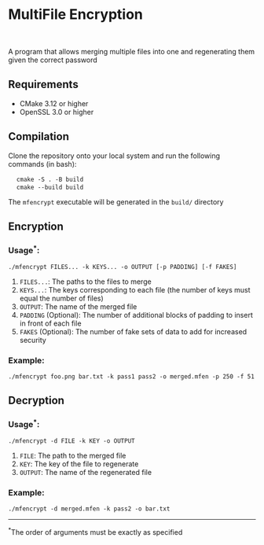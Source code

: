 <h1>MultiFile Encryption</h1>
<br />

<p>A program that allows merging multiple files into one and regenerating them given the correct password</p>

<h2>Requirements</h2>
<ul>
  <li>CMake 3.12 or higher</li>
  <li>OpenSSL 3.0 or higher</li>
</ul>

<h2>Compilation</h2>
<p>Clone the repository onto your local system and run the following commands (in bash):</p>
<pre>
  <code>cmake -S . -B build</code>
  <code>cmake --build build</code>
</pre>
The <code>mfencrypt</code> executable will be generated in the <code>build/</code> directory

<h2>Encryption</h2>
<h3>Usage<sup>*</sup>:</h3>
<pre><code>./mfencrypt FILES... -k KEYS... -o OUTPUT [-p PADDING] [-f FAKES]</code></pre>
<ol>
  <li><code>FILES...</code>: The paths to the files to merge</li>
  <li><code>KEYS...</code>: The keys corresponding to each file (the number of keys must equal the number of files)</li>
  <li><code>OUTPUT</code>: The name of the merged file</li>
  <li><code>PADDING</code> (Optional): The number of additional blocks of padding to insert in front of each file</li>
  <li><code>FAKES</code> (Optional): The number of fake sets of data to add for increased security</li>
</ol>

<h3>Example:</h3>
<pre><code>./mfencrypt foo.png bar.txt -k pass1 pass2 -o merged.mfen -p 250 -f 51</code></pre>

<h2>Decryption</h2>
<h3>Usage<sup>*</sup>:</h3>
<pre><code>./mfencrypt -d FILE -k KEY -o OUTPUT</code></pre>
<ol>
  <li><code>FILE</code>: The path to the merged file</li>
  <li><code>KEY</code>: The key of the file to regenerate</li>
  <li><code>OUTPUT</code>: The name of the regenerated file</li>
</ol>

<h3>Example:</h3>
<pre><code>./mfencrypt -d merged.mfen -k pass2 -o bar.txt</code></pre>

<hr />
<p><sup>*</sup>The order of arguments must be exactly as specified</p>

